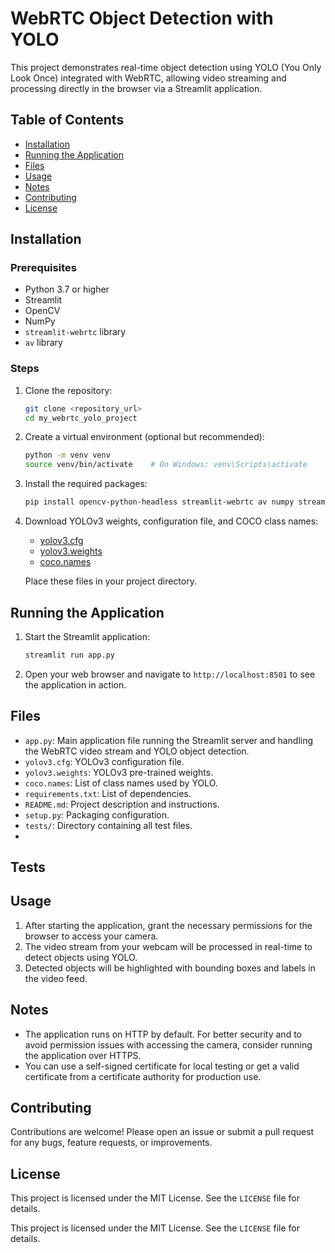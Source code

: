 # WebRTC Object Detection with YOLO

This project demonstrates real-time object detection using YOLO (You Only Look Once) integrated with WebRTC, allowing video streaming and processing directly in the browser via a Streamlit application.

## Table of Contents

- [Installation](#installation)
- [Running the Application](#running-the-application)
- [Files](#files)
- [Usage](#usage)
- [Notes](#notes)
- [Contributing](#contributing)
- [License](#license)

## Installation

### Prerequisites

- Python 3.7 or higher
- Streamlit
- OpenCV
- NumPy
- `streamlit-webrtc` library
- `av` library

### Steps

1. Clone the repository:

    ```sh
    git clone <repository_url>
    cd my_webrtc_yolo_project
    ```

2. Create a virtual environment (optional but recommended):

    ```sh
    python -m venv venv
    source venv/bin/activate    # On Windows: venv\Scripts\activate
    ```

3. Install the required packages:

    ```sh
    pip install opencv-python-headless streamlit-webrtc av numpy streamlit
    ```

4. Download YOLOv3 weights, configuration file, and COCO class names:

    - [yolov3.cfg](https://github.com/pjreddie/darknet/blob/master/cfg/yolov3.cfg)
    - [yolov3.weights]([https://pjreddie.com/media/files/yolov3.weights](https://github.com/patrick013/Object-Detection---Yolov3/blob/master/model/yolov3.weights))
    - [coco.names](https://github.com/pjreddie/darknet/blob/master/data/coco.names)

    Place these files in your project directory.

## Running the Application

1. Start the Streamlit application:

    ```sh
    streamlit run app.py
    ```

2. Open your web browser and navigate to `http://localhost:8501` to see the application in action.


## Files

- `app.py`: Main application file running the Streamlit server and handling the WebRTC video stream and YOLO object detection.
- `yolov3.cfg`: YOLOv3 configuration file.
- `yolov3.weights`: YOLOv3 pre-trained weights.
- `coco.names`: List of class names used by YOLO.
- `requirements.txt`: List of dependencies.
- `README.md`: Project description and instructions.
- `setup.py`: Packaging configuration.
- `tests/`: Directory containing all test files.
- 
## Tests

## Usage

1. After starting the application, grant the necessary permissions for the browser to access your camera.
2. The video stream from your webcam will be processed in real-time to detect objects using YOLO.
3. Detected objects will be highlighted with bounding boxes and labels in the video feed.

## Notes

- The application runs on HTTP by default. For better security and to avoid permission issues with accessing the camera, consider running the application over HTTPS.
- You can use a self-signed certificate for local testing or get a valid certificate from a certificate authority for production use.

## Contributing

Contributions are welcome! Please open an issue or submit a pull request for any bugs, feature requests, or improvements.

## License

This project is licensed under the MIT License. See the `LICENSE` file for details.


This project is licensed under the MIT License. See the `LICENSE` file for details.
